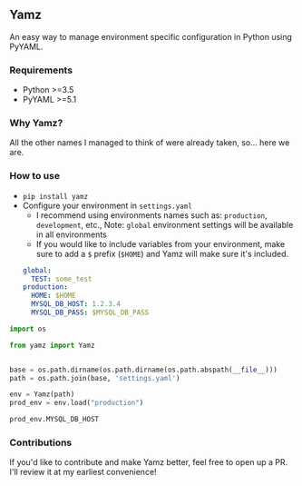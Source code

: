 ## Yamz
An easy way to manage environment specific configuration in Python using PyYAML.


### Requirements
- Python >=3.5
- PyYAML >=5.1


### Why Yamz?
All the other names I managed to think of were already taken, so... here we are.


### How to use
- `pip install yamz`
- Configure your environment in `settings.yaml`
    - I recommend using environments names such as: `production`, `development`, etc.,
    Note: `global` environment settings will be available in all environments
    - If you would like to include variables from your environment, make sure to add a `$` prefix (`$HOME`) and Yamz will make sure it's included.
    ```yaml
    global:
      TEST: some_test
    production:
      HOME: $HOME
      MYSQL_DB_HOST: 1.2.3.4
      MYSQL_DB_PASS: $MYSQL_DB_PASS
    ```


```python
import os

from yamz import Yamz


base = os.path.dirname(os.path.dirname(os.path.abspath(__file__)))
path = os.path.join(base, 'settings.yaml')

env = Yamz(path)
prod_env = env.load("production")

prod_env.MYSQL_DB_HOST
```

### Contributions
If you'd like to contribute and make Yamz better, feel free to open up a PR.
I'll review it at my earliest convenience!
